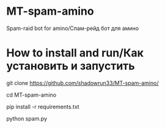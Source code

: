 # MT-spam-amino
Spam-raid bot for amino/Спам-рейд бот для амино

# How to install and run/Как установить и запустить
git clone https://github.com/shadowrun33/MT-spam-amino/

cd MT-spam-amino

pip install -r requirements.txt

python spam.py
